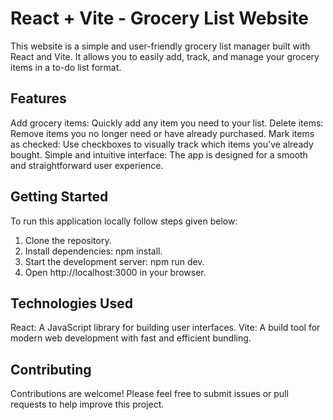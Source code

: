# React + Vite - Grocery List Website

This website is a simple and user-friendly grocery list manager built with React and Vite. It allows you to easily add, track, and manage your grocery items in a to-do list format.

## Features
Add grocery items: Quickly add any item you need to your list.
Delete items: Remove items you no longer need or have already purchased.
Mark items as checked: Use checkboxes to visually track which items you've already bought.
Simple and intuitive interface: The app is designed for a smooth and straightforward user experience.

## Getting Started
To run this application locally follow steps given below:

1. Clone the repository.
2. Install dependencies: npm install.
3. Start the development server: npm run dev.
4. Open http://localhost:3000 in your browser.

## Technologies Used
React: A JavaScript library for building user interfaces.
Vite: A build tool for modern web development with fast and efficient bundling.

## Contributing
Contributions are welcome! Please feel free to submit issues or pull requests to help improve this project.

